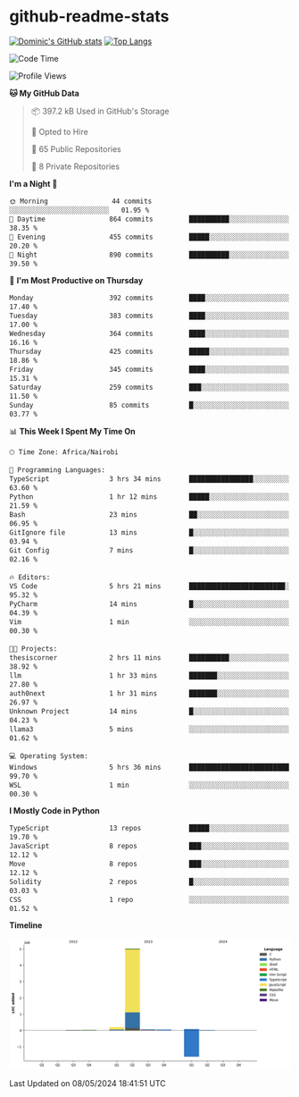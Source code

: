 # github-readme-stats
[![Dominic's GitHub stats](https://github-readme-stats.vercel.app/api?username=Domengo&show_icons=true)](https://github.com/anuraghazra/github-readme-stats)
[![Top Langs](https://github-readme-stats.vercel.app/api/top-langs/?username=Domengo&show_icons=true)](https://github.com/Domengo/github-readme-stats)

<!--START_SECTION:waka-->
![Code Time](http://img.shields.io/badge/Code%20Time-643%20hrs%2029%20mins-blue)

![Profile Views](http://img.shields.io/badge/Profile%20Views-0-blue)

**🐱 My GitHub Data** 

> 📦 397.2 kB Used in GitHub's Storage 
 > 
> 💼 Opted to Hire
 > 
> 📜 65 Public Repositories 
 > 
> 🔑 8 Private Repositories 
 > 
**I'm a Night 🦉** 

```text
🌞 Morning                44 commits          ░░░░░░░░░░░░░░░░░░░░░░░░░   01.95 % 
🌆 Daytime                864 commits         ██████████░░░░░░░░░░░░░░░   38.35 % 
🌃 Evening                455 commits         █████░░░░░░░░░░░░░░░░░░░░   20.20 % 
🌙 Night                  890 commits         ██████████░░░░░░░░░░░░░░░   39.50 % 
```
📅 **I'm Most Productive on Thursday** 

```text
Monday                   392 commits         ████░░░░░░░░░░░░░░░░░░░░░   17.40 % 
Tuesday                  383 commits         ████░░░░░░░░░░░░░░░░░░░░░   17.00 % 
Wednesday                364 commits         ████░░░░░░░░░░░░░░░░░░░░░   16.16 % 
Thursday                 425 commits         █████░░░░░░░░░░░░░░░░░░░░   18.86 % 
Friday                   345 commits         ████░░░░░░░░░░░░░░░░░░░░░   15.31 % 
Saturday                 259 commits         ███░░░░░░░░░░░░░░░░░░░░░░   11.50 % 
Sunday                   85 commits          █░░░░░░░░░░░░░░░░░░░░░░░░   03.77 % 
```


📊 **This Week I Spent My Time On** 

```text
🕑︎ Time Zone: Africa/Nairobi

💬 Programming Languages: 
TypeScript               3 hrs 34 mins       ████████████████░░░░░░░░░   63.60 % 
Python                   1 hr 12 mins        █████░░░░░░░░░░░░░░░░░░░░   21.59 % 
Bash                     23 mins             ██░░░░░░░░░░░░░░░░░░░░░░░   06.95 % 
GitIgnore file           13 mins             █░░░░░░░░░░░░░░░░░░░░░░░░   03.94 % 
Git Config               7 mins              █░░░░░░░░░░░░░░░░░░░░░░░░   02.16 % 

🔥 Editors: 
VS Code                  5 hrs 21 mins       ████████████████████████░   95.32 % 
PyCharm                  14 mins             █░░░░░░░░░░░░░░░░░░░░░░░░   04.39 % 
Vim                      1 min               ░░░░░░░░░░░░░░░░░░░░░░░░░   00.30 % 

🐱‍💻 Projects: 
thesiscorner             2 hrs 11 mins       ██████████░░░░░░░░░░░░░░░   38.92 % 
llm                      1 hr 33 mins        ███████░░░░░░░░░░░░░░░░░░   27.80 % 
auth0next                1 hr 31 mins        ███████░░░░░░░░░░░░░░░░░░   26.97 % 
Unknown Project          14 mins             █░░░░░░░░░░░░░░░░░░░░░░░░   04.23 % 
llama3                   5 mins              ░░░░░░░░░░░░░░░░░░░░░░░░░   01.62 % 

💻 Operating System: 
Windows                  5 hrs 36 mins       █████████████████████████   99.70 % 
WSL                      1 min               ░░░░░░░░░░░░░░░░░░░░░░░░░   00.30 % 
```

**I Mostly Code in Python** 

```text
TypeScript               13 repos            █████░░░░░░░░░░░░░░░░░░░░   19.70 % 
JavaScript               8 repos             ███░░░░░░░░░░░░░░░░░░░░░░   12.12 % 
Move                     8 repos             ███░░░░░░░░░░░░░░░░░░░░░░   12.12 % 
Solidity                 2 repos             █░░░░░░░░░░░░░░░░░░░░░░░░   03.03 % 
CSS                      1 repo              ░░░░░░░░░░░░░░░░░░░░░░░░░   01.52 % 
```



**Timeline**

![Lines of Code chart](https://raw.githubusercontent.com/Domengo/Domengo/main/assets/bar_graph.png)


 Last Updated on 08/05/2024 18:41:51 UTC
<!--END_SECTION:waka-->


